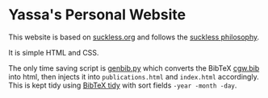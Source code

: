 # Yassa's Personal Website

This website is based on [suckless.org](https://suckless.org/) and follows the [suckless philosophy](https://suckless.org/philosophy/).

It is simple HTML and CSS.

The only time saving script is [genbib.py](/data/genbib.py) which converts the BibTeX [cgw.bib](/data/cgw.bib) into html, then injects it into `publications.html` and `index.html` accordingly. This is kept tidy using [BibTeX tidy](https://flamingtempura.github.io/bibtex-tidy/) with sort fields `-year -month -day`.
